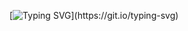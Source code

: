 [![Typing SVG](https://readme-typing-svg.herokuapp.com?font=Fira+code&weight=300&size=15&pause=1000&color=0099CC&width=435&lines=Fajnie+tu+by%C4%87!)](https://git.io/typing-svg)
